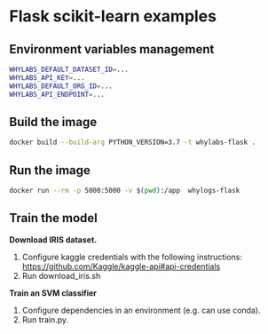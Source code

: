 # Flask scikit-learn examples


## Environment variables management

```bash
WHYLABS_DEFAULT_DATASET_ID=...
WHYLABS_API_KEY=...
WHYLABS_DEFAULT_ORG_ID=...
WHYLABS_API_ENDPOINT=...
```

## Build the image

```bash
docker build --build-arg PYTHON_VERSION=3.7 -t whylabs-flask .
```

## Run the image

```bash
docker run --rm -p 5000:5000 -v $(pwd):/app  whylogs-flask
```


## Train the model

__Download IRIS dataset.__

1. Configure kaggle credentials with the following instructions: https://github.com/Kaggle/kaggle-api#api-credentials
2. Run download_iris.sh

__Train an SVM classifier__

1. Configure dependencies in an environment (e.g. can use conda).
2. Run train.py.
